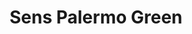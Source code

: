 ---
order: 8
thumbnail: /images/architects-and-developers/portfolio/sens-palermo-green/thumbnail.jpg
title: Sens Palermo Green
credit: ATV
slides:
  - image: /images/architects-and-developers/portfolio/sens-palermo-green/slide-1.jpg
    proportion: vertical
  - image: /images/architects-and-developers/portfolio/sens-palermo-green/slide-2.jpg
    proportion: vertical
  - image: /images/architects-and-developers/portfolio/sens-palermo-green/slide-3.jpg
    proportion: vertical
---